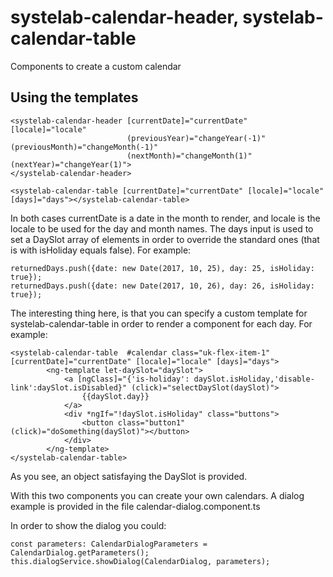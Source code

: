 # systelab-calendar-header, systelab-calendar-table

Components to create a custom calendar

## Using the templates

```
<systelab-calendar-header [currentDate]="currentDate" [locale]="locale"
                          (previousYear)="changeYear(-1)" (previousMonth)="changeMonth(-1)"
                          (nextMonth)="changeMonth(1)" (nextYear)="changeYear(1)">
</systelab-calendar-header>

<systelab-calendar-table [currentDate]="currentDate" [locale]="locale" [days]="days"></systelab-calendar-table>
```
In both cases currentDate is a date in the month to render, and locale is the locale to be used for the day and month names.
The days input is used to set a DaySlot array of elements in order to override the standard ones (that is with isHoliday equals false). For example:
```
returnedDays.push({date: new Date(2017, 10, 25), day: 25, isHoliday: true});
returnedDays.push({date: new Date(2017, 10, 26), day: 26, isHoliday: true});
```

The interesting thing here, is that you can specify a custom template for systelab-calendar-table in order to render a component for each day. For example:
```
<systelab-calendar-table  #calendar class="uk-flex-item-1" [currentDate]="currentDate" [locale]="locale" [days]="days">
        <ng-template let-daySlot="daySlot">
            <a [ngClass]="{'is-holiday': daySlot.isHoliday,'disable-link':daySlot.isDisabled}" (click)="selectDaySlot(daySlot)">
                {{daySlot.day}}
            </a>
            <div *ngIf="!daySlot.isHoliday" class="buttons">
                <button class="button1" (click)="doSomething(daySlot)"></button>
            </div>
        </ng-template>
</systelab-calendar-table>
```

As you see, an object satisfaying the DaySlot is provided.

With this two components you can create your own calendars. A dialog example is provided in the file calendar-dialog.component.ts

In order to show the dialog you could:

```
const parameters: CalendarDialogParameters = CalendarDialog.getParameters();
this.dialogService.showDialog(CalendarDialog, parameters);
```
